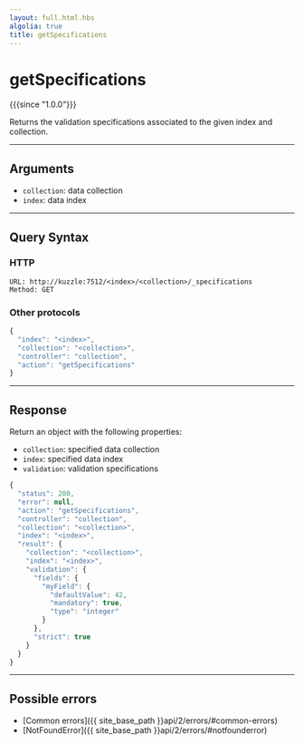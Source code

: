 ```yaml
---
layout: full.html.hbs
algolia: true
title: getSpecifications
---
```


# getSpecifications

{{{since "1.0.0"}}}

Returns the validation specifications associated to the given index and collection.

---

## Arguments

* `collection`: data collection
* `index`: data index

---

## Query Syntax

### HTTP

```http
URL: http://kuzzle:7512/<index>/<collection>/_specifications
Method: GET
```

### Other protocols


```js
{
  "index": "<index>",
  "collection": "<collection>",
  "controller": "collection",
  "action": "getSpecifications"
}
```

---

## Response

Return an object with the following properties:

* `collection`: specified data collection
* `index`: specified data index
* `validation`: validation specifications

```js
{
  "status": 200,
  "error": null,
  "action": "getSpecifications",
  "controller": "collection",
  "collection": "<collection>",
  "index": "<index>",
  "result": {
    "collection": "<collection>",
    "index": "<index>",
    "validation": {
      "fields": {
        "myField": {
          "defaultValue": 42,
          "mandatory": true,
          "type": "integer"
        }
      },
      "strict": true
    }
  }
}
```

---

## Possible errors

- [Common errors]({{ site_base_path }}api/2/errors/#common-errors)
- [NotFoundError]({{ site_base_path }}api/2/errors/#notfounderror)
